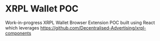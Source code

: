 # XRPL Wallet POC

Work-in-progress XRPL Wallet Browser Extension POC built using React which leverages https://github.com/Decentralised-Advertising/xrpl-components
